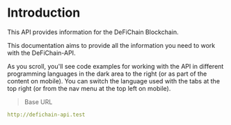 # Introduction

This API provides information for the DeFiChain Blockchain.

This documentation aims to provide all the information you need to work with the DeFiChain-API.

<aside>As you scroll, you'll see code examples for working with the API in different programming languages in the dark area to the right (or as part of the content on mobile).
You can switch the language used with the tabs at the top right (or from the nav menu at the top left on mobile).</aside>

> Base URL

```yaml
http://defichain-api.test
```